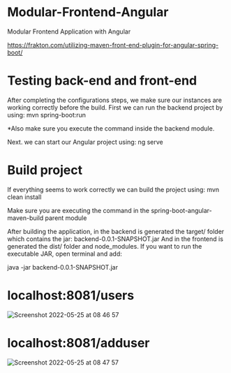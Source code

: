 # Modular-Frontend-Angular
Modular Frontend Application with Angular

https://frakton.com/utilizing-maven-front-end-plugin-for-angular-spring-boot/

# Testing back-end and front-end
After completing the configurations steps, we make sure our instances are working correctly before the build. First we can run the backend project by using: mvn spring-boot:run

*Also make sure you execute the command inside the backend module.

Next. we can start our Angular project using: ng serve

# Build project
If everything seems to work correctly we can build the project using: mvn clean install

Make sure you are executing the command in the spring-boot-angular-maven-build parent module

After building the application, in the backend is generated the target/ folder which contains the jar: backend-0.0.1-SNAPSHOT.jar And in the frontend is generated the dist/ folder and node_modules. If you want to run the executable JAR, open terminal and add:

java -jar backend-0.0.1-SNAPSHOT.jar

# localhost:8081/users
![Screenshot 2022-05-25 at 08 46 57](https://user-images.githubusercontent.com/27693622/170209311-91ceda43-c5e7-49a9-8604-5d3e2ac1e14d.png)
# localhost:8081/adduser
![Screenshot 2022-05-25 at 08 47 57](https://user-images.githubusercontent.com/27693622/170209442-85ee5515-e5e0-4151-b16b-203ef4774f1a.png)


